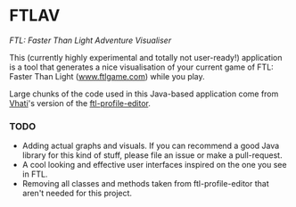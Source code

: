 # FTLAV
*FTL: Faster Than Light Adventure Visualiser*

This (currently highly experimental and totally not user-ready!) application is a tool that generates a nice visualisation of your current game of FTL: Faster Than Light (www.ftlgame.com) while you play.

Large chunks of the code used in this Java-based application come from [Vhati](https://github.com/Vhati)'s version of the [ftl-profile-editor](https://github.com/Vhati/ftl-profile-editor).

### TODO
- Adding actual graphs and visuals. If you can recommend a good Java library for this kind of stuff, please file an issue or make a pull-request.
- A cool looking and effective user interfaces inspired on the one you see in FTL.
- Removing all classes and methods taken from ftl-profile-editor that aren't needed for this project.